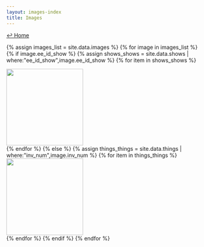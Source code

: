 ```yaml
---
layout: images-index
title: Images
---
```

<a href="../">↩ Home</a> 

{% assign images_list = site.data.images %}
{% for image in images_list %}
{% if image.ee_id_show %}
{% assign shows_shows = site.data.shows | where:"ee_id_show",image.ee_id_show %}
{% for item in shows_shows %}<div class="thumbs"><a href="../shows/{{ item.url }}"><img src="../assets/imgs/{{image.filename}}" height="200" loading="lazy"></a></div>{% endfor %}
{% else %}
{% assign things_things = site.data.things | where:"inv_num",image.inv_num %}
{% for item in things_things %}<div class="thumbs"><a href="../things-i-made/{{ item.url }}"><img src="../assets/imgs/{{image.filename}}" height="200" loading="lazy"></a></div>{% endfor %}
{% endif %}
{% endfor %}






```	```